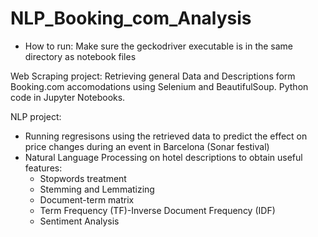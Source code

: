 # NLP_Booking_com_Analysis

* How to run:
  Make sure the geckodriver executable is in the same directory as notebook files

Web Scraping project:
Retrieving general Data and Descriptions form Booking.com accomodations using Selenium and BeautifulSoup. Python code in Jupyter Notebooks.

NLP project:
- Running regresisons using the retrieved data to predict the effect on price changes during an event in Barcelona (Sonar festival)
- Natural Language Processing on hotel descriptions to obtain useful features:
  - Stopwords treatment 
  - Stemming and Lemmatizing
  - Document-term matrix
  - Term Frequency (TF)-Inverse Document Frequency (IDF)
  - Sentiment Analysis
 


